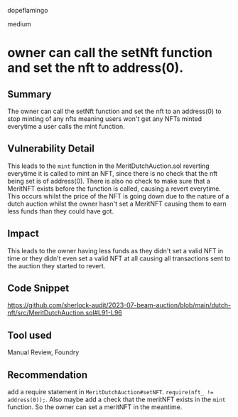 dopeflamingo

medium

# owner can call the setNft function and set the nft to address(0).

## Summary
The owner can call the setNft function and set the nft to an address(0) to stop minting of any nfts meaning users won't get any NFTs  minted everytime a user calls the mint function.

## Vulnerability Detail
This leads to the ```mint``` function in the MeritDutchAuction.sol reverting everytime it is called to mint an NFT, since there is no check that the nft being set is of address(0). There is also no check to make sure that a MeritNFT exists before the function is called, causing a revert everytime. This occurs whilst the price of the NFT is going down due to the nature of a dutch auction whilst the owner hasn't set a MeritNFT causing them to earn less funds than they could have got. 

## Impact
This leads to the owner having less funds as they didn't set a valid NFT in time or they didn't even set a valid NFT at all causing all transactions sent to the auction they started to revert. 

## Code Snippet

https://github.com/sherlock-audit/2023-07-beam-auction/blob/main/dutch-nft/src/MeritDutchAuction.sol#L91-L96

## Tool used

Manual Review, Foundry

## Recommendation

add a require statement in ```MeritDutchAuction#setNFT```. ```require(nft_ != address(0));```. Also maybe add a check that the meritNFT exists in the ```mint``` function. So the owner can set a meritNFT in the meantime. 
